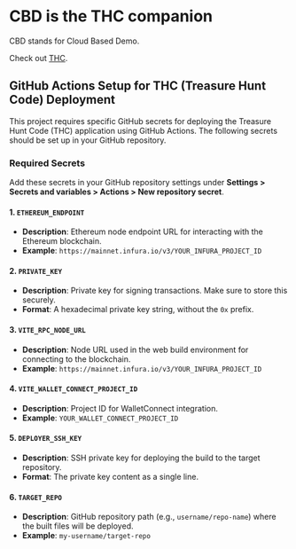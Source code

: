 # CBD is the THC companion

CBD stands for Cloud Based Demo.

Check out [THC](https://github.com/social-dist0rtion-protocol/thc).

## GitHub Actions Setup for THC (Treasure Hunt Code) Deployment

This project requires specific GitHub secrets for deploying the Treasure Hunt Code (THC) application using GitHub Actions. The following secrets should be set up in your GitHub repository.

### Required Secrets

Add these secrets in your GitHub repository settings under **Settings > Secrets and variables > Actions > New repository secret**.

#### 1. `ETHEREUM_ENDPOINT`

- **Description**: Ethereum node endpoint URL for interacting with the Ethereum blockchain.
- **Example**: `https://mainnet.infura.io/v3/YOUR_INFURA_PROJECT_ID`

#### 2. `PRIVATE_KEY`

- **Description**: Private key for signing transactions. Make sure to store this securely.
- **Format**: A hexadecimal private key string, without the `0x` prefix.

#### 3. `VITE_RPC_NODE_URL`

- **Description**: Node URL used in the web build environment for connecting to the blockchain.
- **Example**: `https://mainnet.infura.io/v3/YOUR_INFURA_PROJECT_ID`

#### 4. `VITE_WALLET_CONNECT_PROJECT_ID`

- **Description**: Project ID for WalletConnect integration.
- **Example**: `YOUR_WALLET_CONNECT_PROJECT_ID`

#### 5. `DEPLOYER_SSH_KEY`

- **Description**: SSH private key for deploying the build to the target repository.
- **Format**: The private key content as a single line.

#### 6. `TARGET_REPO`

- **Description**: GitHub repository path (e.g., `username/repo-name`) where the built files will be deployed.
- **Example**: `my-username/target-repo`

